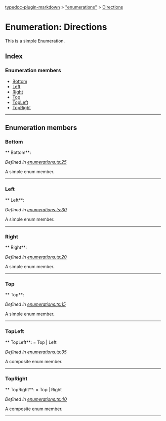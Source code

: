 [typedoc-plugin-markdown](../README.md) > ["enumerations"](../modules/_enumerations_.md) > [Directions](../enums/_enumerations_.directions.md)

# Enumeration: Directions

This is a simple Enumeration.

## Index

### Enumeration members

* [Bottom](_enumerations_.directions.md#bottom)
* [Left](_enumerations_.directions.md#left)
* [Right](_enumerations_.directions.md#right)
* [Top](_enumerations_.directions.md#top)
* [TopLeft](_enumerations_.directions.md#topleft)
* [TopRight](_enumerations_.directions.md#topright)

---

## Enumeration members

<a id="bottom"></a>

###  Bottom

** Bottom**:   

*Defined in [enumerations.ts:25](https://github.com/tgreyjs/typedoc-plugin-markdown/blob/master/tests/src/enumerations.ts#L25)*

A simple enum member.

___

<a id="left"></a>

###  Left

** Left**:   

*Defined in [enumerations.ts:30](https://github.com/tgreyjs/typedoc-plugin-markdown/blob/master/tests/src/enumerations.ts#L30)*

A simple enum member.

___

<a id="right"></a>

###  Right

** Right**:   

*Defined in [enumerations.ts:20](https://github.com/tgreyjs/typedoc-plugin-markdown/blob/master/tests/src/enumerations.ts#L20)*

A simple enum member.

___

<a id="top"></a>

###  Top

** Top**:   

*Defined in [enumerations.ts:15](https://github.com/tgreyjs/typedoc-plugin-markdown/blob/master/tests/src/enumerations.ts#L15)*

A simple enum member.

___

<a id="topleft"></a>

###  TopLeft

** TopLeft**:    =  Top | Left

*Defined in [enumerations.ts:35](https://github.com/tgreyjs/typedoc-plugin-markdown/blob/master/tests/src/enumerations.ts#L35)*

A composite enum member.

___

<a id="topright"></a>

###  TopRight

** TopRight**:    =  Top | Right

*Defined in [enumerations.ts:40](https://github.com/tgreyjs/typedoc-plugin-markdown/blob/master/tests/src/enumerations.ts#L40)*

A composite enum member.

___

